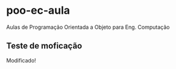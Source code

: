 # poo-ec-aula
Aulas de Programação Orientada a Objeto para Eng. Computação

## Teste de moficação

Modificado!
